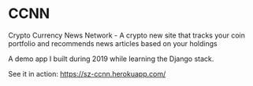 # CCNN
Crypto Currency News Network - A crypto new site that tracks your coin portfolio and recommends news articles based on your holdings

A demo app I built during 2019 while learning the Django stack. 

See it in action: https://sz-ccnn.herokuapp.com/

